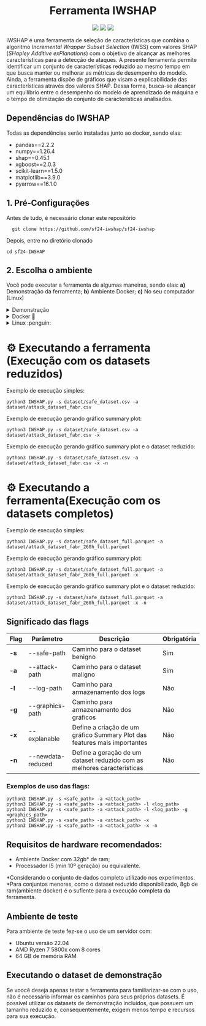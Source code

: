 <h1 align="center"> Ferramenta IWSHAP </h1>

<p align="center">
<img loading="lazy" src="https://img.shields.io/badge/release_date-07/2024-green"/>
<img loading="lazy" src="https://img.shields.io/badge/version-1.0-blue"/>
<img loading="lazy" src="https://img.shields.io/badge/python-V3.12.3-yellow"/>
</p>

IWSHAP é uma ferramenta de seleção de características que combina o algoritmo _Incremental Wrapper Subset Selection_ (IWSS) com valores SHAP (_SHapley Additive exPlanations_) com o objetivo de alcançar as melhores características para a detecção de ataques. A presente ferramenta permite identificar um conjunto de características reduzido ao mesmo tempo em que busca manter ou melhorar as métricas de desempenho do modelo. Ainda, a ferramenta dispõe de gráficos que visam a explicabilidade das características através dos valores SHAP. Dessa forma, busca-se alcançar um equilíbrio entre o desempenho do modelo de aprendizado de máquina e o tempo de otimização do conjunto de características analisados.

## Dependências do IWSHAP
Todas as dependências serão instaladas junto ao docker, sendo elas:
- pandas==2.2.2
- numpy==1.26.4
- shap==0.45.1
- xgboost==2.0.3
- scikit-learn==1.5.0
- matplotlib==3.9.0
- pyarrow==16.1.0

## 1. Pré-Configurações
Antes de tudo, é necessário clonar este repositório
```
  git clone https://github.com/sf24-iwshap/sf24-iwshap
```

Depois, entre no diretório clonado
```
cd sf24-IWSHAP
```

## 2. Escolha o ambiente
Você pode executar a ferramenta de algumas maneiras, sendo elas: **a)** Demonstração da ferramenta; **b)** Ambiente Docker; **c)** No seu computador (Linux)

<details>
  
  <summary>Demonstração</summary>

 # Executando script demo da ferramenta

  - ### Opção 1:
    - Esse script instalará os requisitos no seu sistema e executará a ferramenta IWSHAP
      Dentro do diretório do IWSHAP:
        ```
        ./run_demo_app.sh
        ```
  - ### Opção 2:
    - Esse script baixará e executará a imagem sf24/iwshap:latest disponivel em: [DockerHub](https://hub.docker.com/r/sf24/iwshap).
        ```
        ./run_demo_docker.sh
        ```
      Após isso é possivel executar a ferrameta diretamente utilizando o script da opção 1
        ```
        ./run_demo_app.sh
        ```
</details>

<details>

   <summary>Docker 🐳</summary>

   ## Execução em ambiente Docker
O IWSHAP disponibiliza um ambiente Docker com todas as configurações e dependências necessárias para a execução da ferramenta. Para isso, é necessário possuir uma instalação do Docker em execução no seu computador.

  - ### Ambiente Docker 
    - `Linux 38ad4d51e477 5.15.153.1-microsoft-standard-WSL2 #1 SMP Fri Mar 29 23:14:13 UTC 2024 x86_64 x86_64 x86_64 GNU/Linux`
    - `Python 3.12.3`

  - ### Instalação do Docker
    Linux: 
      ```
      apt install docker docker.io
      ```
    Windows:
      - Acesse o site oficial do Docker Desktop para Windows: [Docker Desktop for Windows](https://docs.docker.com/desktop/install/windows-install/)

  - ### Construindo a imagem
    Dentro do diretório do IWSHAP:
      ```
      docker build . -t iwshap
      ```
  
  - ### Executando a imagem
      ```
      docker run -it iwshap
      ```
   
</details> 

<details>
  
  <summary>Linux :penguin:</summary>

  # Executando a ferramenta no Linux

## 1. Configurando o ambiente virtual

  ### Instalação do virtualenv para o python3
    sudo apt-get install python3-venv
    
  ### Criação do ambiente virtual
  Dentro do diretório da ferramenta, execute:
    
    python3 -m venv .venv 

  ### Ativando o ambiente virtual
  Dentro do diretório da ferramenta, execute:
  ```
  source .venv/bin/activate 
  ```

  ### Instalando dependências
  ```
  pip install -r requirements.txt
  ```
  
</details>

# ⚙️ Executando a ferramenta (Execução com os datasets reduzidos)
  Exemplo de execução simples:
  ```
  python3 IWSHAP.py -s dataset/safe_dataset.csv -a dataset/attack_dataset_fabr.csv
  ```

  Exemplo de execução gerando gráfico summary plot:
  ```
  python3 IWSHAP.py -s dataset/safe_dataset.csv -a dataset/attack_dataset_fabr.csv -x
  ```

  Exemplo de execução gerando gráfico summary plot e o dataset reduzido:
  ```
  python3 IWSHAP.py -s dataset/safe_dataset.csv -a dataset/attack_dataset_fabr.csv -x -n
  ```

# ⚙️ Executando a ferramenta(Execução com os datasets completos)
  Exemplo de execução simples:
  ```
  python3 IWSHAP.py -s dataset/safe_dataset_full.parquet -a dataset/attack_dataset_fabr_260h_full.parquet
  ```

  Exemplo de execução gerando gráfico summary plot:
  ```
  python3 IWSHAP.py -s dataset/safe_dataset_full.parquet -a dataset/attack_dataset_fabr_260h_full.parquet -x
  ```

  Exemplo de execução gerando gráfico summary plot e o dataset reduzido:
  ```
  python3 IWSHAP.py -s dataset/safe_dataset_full.parquet -a dataset/attack_dataset_fabr_260h_full.parquet -x -n
  ```

## Significado das flags
| Flag   | Parâmetro      | Descrição | Obrigatória |
| ------ | ------         | ------    | ------      |
| **-s**     | --safe-path     | Caminho para o dataset benigno | Sim |
| **-a**     | --attack-path   | Caminho para o dataset maligno | Sim |
| **-l**     | --log-path      | Caminho para armazenamento dos logs | Não |
| **-g**     | --graphics-path | Caminho para armazenamento dos gráficos | Não  |
| **-x**     | --explanable   | Define a criação de um gráfico Summary Plot das features mais importantes | Não |
| **-n**     | --newdata-reduced | Define a geração de um dataset reduzido com as melhores caracteristicas | Não |

### Exemplos de uso das flags:
```
python3 IWSHAP.py -s <safe_path> -a <attack_path>
python3 IWSHAP.py -s <safe_path> -a <attack_path> -l <log_path>
python3 IWSHAP.py -s <safe_path> -a <attack_path> -l <log_path> -g <graphics_path>
python3 IWSHAP.py -s <safe_path> -a <attack_path> -x
python3 IWSHAP.py -s <safe_path> -a <attack_path> -x -n
```

## Requisitos de hardware recomendados:

- Ambiente Docker com 32gb* de ram;
- Processador I5 (min 10º geração) ou equivalente.

*Considerando o conjunto de dados completo utilizado nos experimentos.
*Para conjuntos menores, como o dataset reduzido disponibilizado, 8gb de ram(ambiente docker) é o sufiente para a execução completa da ferramenta.

## Ambiente de teste
Para ambiente de teste fez-se o uso de um servidor com: 
- Ubuntu versão 22.04
- AMD Ryzen 7 5800x com 8 cores
- 64 GB de memória RAM

## Executando o dataset de demonstração
Se voocê deseja apenas testar a ferramenta para familiarizar-se com o uso, não é necessário informar os caminhos para seus próprios datasets. É possível utilizar os datasets de demonstração incluídos, que possuem um tamanho reduzido e, consequentemente, exigem menos tempo e recursos para sua execução.
